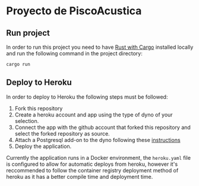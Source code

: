 # Proyecto de PiscoAcustica
## Run project

In order to run this project you need to have [Rust with Cargo](https://www.rust-lang.org/tools/install) 
installed locally and run the following command in the project directory:
```
cargo run
```

## Deploy to Heroku

In order to deploy to Heroku the following steps must be followed:

1. Fork this repository
2. Create a heroku account and app using the type of dyno of your selection. 
3. Connect the app with the github account that forked this repository and select the forked repository as source.
4. Attach a Postgresql add-on to the dyno following these [instructions](https://devcenter.heroku.com/articles/heroku-postgresql#provisioning-heroku-postgres)
4. Deploy the application.

Currently the application runs in a Docker environment, the ```heroku.yaml``` file is configured to allow for automatic deploys from heroku, however it's reccommended to follow the container registry deployment method of heroku as it has a better compile time and deployment time.
